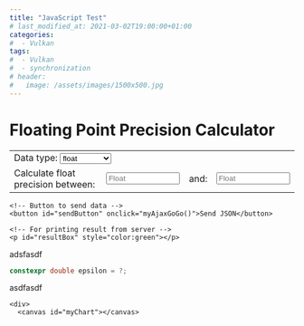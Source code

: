 ```yaml
---
title: "JavaScript Test"
# last_modified_at: 2021-03-02T19:00:00+01:00
categories:
#  - Vulkan
tags:
#  - Vulkan
#  - synchronization
# header:
#   image: /assets/images/1500x500.jpg
---
```


<h1>Floating Point Precision Calculator</h1>

<p> 
    <!-- Making a text input -->
	<table>
	<tr>
		<td colspan="4">Data type: 
			<select name="dataType" id="dataType">
			  <option value="float" selected="selected">float</option>
			  <option value="double">double</option>
			  <option value="long double">long double</option>
			</select>
		</td>
	</tr>
	<tr>
		<td><label for="fromVal">Calculate float precision between: </label></td>
		<td><input type="number" step="any" id="fromVal" placeholder="Float" style="width: 130px;"/> </td>
		<td><label for="toVal">and:</label></td>
		<td><input type="number" step="any" id="toVal" placeholder="Float"  style="width: 130px;"/> </td>
	</tr>
	</table>
          
    <!-- Button to send data -->
    <button id="sendButton" onclick="myAjaxGoGo()">Send JSON</button>
  
    <!-- For printing result from server -->
    <p id="resultBox" style="color:green"></p>   
    
adsfasdf

```cpp
constexpr double epsilon = ?;
```

asdfasdf

    <div>
      <canvas id="myChart"></canvas>
   </div>
</p>

<script src="https://cdn.jsdelivr.net/npm/chart.js"></script>
<script>
const chartConfig = {
	type: 'line',
	options: {
		scales: {
			y: {
				reverse: true
			}
		}
     }
};
const myChart = new Chart(document.getElementById('myChart'), chartConfig);
myChart.reset();
	
function myAjaxGoGo(){ 

	let dataType = document.getElementById("dataType").value;
	if (dataType != "float" && dataType != "double" && dataType != "long double") {
		alert("Invalid data type selected: " + dataType);
		return;
	}
	
	let fromVal = document.getElementById("fromVal").value;
	// Validate fromVal 
	var patternForInputVal=/^-?(\d+(\.\d+)?|\.\d+)$/;
	if (!patternForInputVal.test(fromVal)) {
		alert("Invalid number in textbox: " + fromVal);
		return;
	}
	
	let toVal = document.getElementById("toVal").value;
	// Validate toVal 
	if (!patternForInputVal.test(toVal)) {
		alert("Invalid number in textbox: " + toVal);
		return;
	}

	let result = document.getElementById("resultBox");
	
	// Creating a XHR object 
	let xhr = new XMLHttpRequest(); 
	let url = "https://godbolt.org/api/compiler/g63/compile"; 

	// open a connection 
	xhr.open("POST", url, true); 

	// Set the request header i.e. which type of content you are sending 
	xhr.setRequestHeader("Content-Type", "application/json"); 

	// Create a state change callback 
	xhr.onreadystatechange = function () { 
	
		document.getElementById("sendButton").disabled=false;
	
		if (xhr.readyState === 4 && xhr.status === 200) { 

			// Analyze server result:
			var location = this.responseText.lastIndexOf("####RESULT:");
			if (-1 == location) {
				result.innerHTML = this.responseText; 
			}
			else {
				// Got something that looks like our expected result:
				const resultLines = this.responseText.substring(location + "####RESULT:".length).split("\n");
				if (resultLines.length >= 1) {
					result.innerHTML = resultLines[0];
					
					// Results for chart in lines [1] and [2]:
					if (resultLines.length >= 3) {
						const labels = resultLines[1].split(",");
						const precisions = resultLines[2].split(",").map(x => parseFloat(x));

						const chartData = {
							labels: labels,
							datasets: [{
							  label: 'Precision',
							  backgroundColor: 'rgb(0, 203, 230)',
							  borderColor: 'rgb(0, 203, 230)',
							  data: precisions,
							}]
						  };

						chartConfig.data = chartData;
						myChart.update('active');
					}
				}
			}
		} 
	}; 
			
	var cppCode = 
	"#include <iostream>                                                                         \n" +
	"#include <algorithm>                                                                        \n" +
	"#include <array>                                                                            \n" +
	"#include <cmath>                                                                            \n" +
	"#include <limits>                                                                           \n" +
	"double precision_for(double reference) {                                                    \n" +
	"    double more = std::nextafter(reference,  std::numeric_limits<double>::infinity());      \n" +
	"	double less = std::nextafter(reference, -std::numeric_limits<double>::infinity());       \n" +
	"    double precision = std::max(more - reference, reference - less);                        \n" +
	"	return precision;                                                                        \n" +
	"}                                                                                           \n" +
	"struct result {                                                                             \n" +
	"    double mValue;                                                                          \n" +
	"    double mPrecision;                                                                      \n" +
	"};                                                                                          \n" +
	"int main () {                                                                               \n" +
	"    double from = static_cast<double>({FROM});                                              \n" +
	"    double to = static_cast<double>({TO});                                                  \n" +
	"    constexpr int n = 30;                                                                   \n" +
	"    double delta = (to - from) / static_cast<double>(n);                                    \n" +
	"    std::array<result, n + 1> results;                                                      \n" +
	"    for (int i = 0; i < n; ++i) {                                                           \n" +
	"        results[i].mValue = from + static_cast<double>(i) * delta;                          \n" +
	"        results[i].mPrecision = precision_for(results[i].mValue);                           \n" +
	"    }                                                                                       \n" +
	"    results[n] = { to, precision_for(to) };                                                 \n" +
	"    double worstPrecision = std::max(results.front().mPrecision, results.back().mPrecision);\n" +
	"                                                                                            \n" +
	"    std::cout << \"####RESULT:\" << std::defaultfloat << worstPrecision << std::endl;       \n" +
	"    std::cout << std::fixed;                                                                \n" +
	"    for (int i = 0; i < n; ++i) {                                                           \n" +
	"        std::cout << results[i].mValue << \",\";                                            \n" +
	"    }                                                                                       \n" +
	"    std::cout << results[n].mValue << std::endl;                                            \n" +
	"    std::cout << std::defaultfloat;                                                         \n" +
	"    for (int i = 0; i < n; ++i) {                                                           \n" +
	"        std::cout << results[i].mPrecision << \",\";                                        \n" +
	"    }                                                                                       \n" +
	"    std::cout << results[n].mPrecision << std::endl;                                        \n" +
	"    return 1;                                                                               \n" +
	"}\n";

	// Converting JSON data to string 
	var data = JSON.stringify({
		"source": cppCode.replace("{FROM}", fromVal).replace("{TO}", toVal).replaceAll("double", dataType),
		"compiler": "g82",
		"options": {
			"userArguments": "-O3",
			"executeParameters": {
				"args": ["arg1", "arg2"],
				"stdin": "hello, world!"
			},
			"compilerOptions": {
				"executorRequest": true
			},
			"filters": {
				"execute": true
			},
			"tools": [],
			"libraries": [
				{"id": "openssl", "version": "111c"}
			]
		},
		"lang": "c++",
		"allowStoreCodeDebug": true
	}); 

	// Sending data with the request 
	xhr.send(data); 

	document.getElementById("sendButton").disabled=true;
} 

</script>
